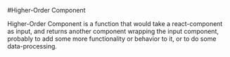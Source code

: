 #Higher-Order Component

Higher-Order Component is a function that would take a react-component as input,  and returns another component wrapping the input component, probably to add some more functionality or behavior to it, or to do some data-processing.